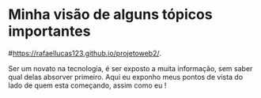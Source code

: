 # Minha visão de alguns tópicos importantes 
#https://rafaellucas123.github.io/projetoweb2/.

Ser um novato na tecnologia, é ser exposto a muita informação, sem saber qual delas absorver primeiro. Aqui eu exponho meus pontos de vista do lado de quem esta começando, assim como eu !
